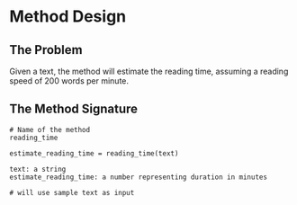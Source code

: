 # Method Design

## The Problem

Given a text, the method will estimate the reading time, assuming a reading speed of 200 words per minute.

## The Method Signature

```
# Name of the method
reading_time

estimate_reading_time = reading_time(text)

text: a string
estimate_reading_time: a number representing duration in minutes

# will use sample text as input

```